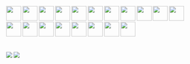 <div style="display: inline_block" >
<img height="40" width="40"  src="https://cdn.simpleicons.org/javascript/D4D4D4" />
<img height="40" width="40" src="https://cdn.simpleicons.org/typescript/D4D4D4" />
<img height="40" width="40" src="https://cdn.simpleicons.org/python/D4D4D4" />
<img height="40" width="40" src="https://cdn.simpleicons.org/react/D4D4D4" />
<img height="40" width="40" src="https://cdn.simpleicons.org/html5/D4D4D4" />
<img height="40" width="40" src="https://cdn.simpleicons.org/css3/D4D4D4" />
<img height="40" width="40" src="https://cdn.simpleicons.org/postgresql/D4D4D4" />
<img height="40" width="40" src="https://cdn.simpleicons.org/mysql/D4D4D4" />
<img height="40" width="40" src="https://cdn.simpleicons.org/mongodb/D4D4D4" />
<img height="40" width="40" src="https://cdn.simpleicons.org/amazonaws/D4D4D4" />
<img height="40" width="40" src="https://cdn.simpleicons.org/microsoftazure/D4D4D4" />
<img height="40" width="40" src="https://cdn.simpleicons.org/php/D4D4D4" />
<img height="40" width="40" src="https://cdn.simpleicons.org/linux/D4D4D4" />
<img height="40" width="40" src="https://cdn.simpleicons.org/kalilinux/D4D4D4" />
<img height="40" width="40" src="https://cdn.simpleicons.org/cisco/D4D4D4" />
<img height="40" width="40" src="https://cdn.simpleicons.org/figma/D4D4D4" />
<img height="40" width="40" src="https://cdn.simpleicons.org/notion/D4D4D4" />
<img height="40" width="40" src="https://cdn.simpleicons.org/git/D4D4D4" />
<img height="40" width="40" src="https://cdn.simpleicons.org/googlecolab/D4D4D4" />
</div>

  #


<div> 
  <!-- <a href="https://instagram.com/rafaballerini" target="_blank"><img src="https://img.shields.io/badge/-Instagram-%23E4405F?style=for-the-badge&logo=instagram&logoColor=white" target="_blank"></a> -->
  <a href = "mailto:pedrosantos.joon@gmail.com"><img src="https://img.shields.io/badge/-Gmail-%23333?style=for-the-badge&logo=gmail&logoColor=white" target="_blank"></a>
  <a href="https://www.linkedin.com/in/pedrosantosjoon" target="_blank"><img src="https://img.shields.io/badge/-LinkedIn-%230077B5?style=for-the-badge&logo=linkedin&logoColor=white" target="_blank"></a> 
  
</div>
